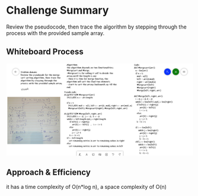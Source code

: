 # Challenge Summary
Review the pseudocode, then trace the algorithm by stepping through the process with the provided sample array.

## Whiteboard Process

![WB](mergesortWB.PNG)

## Approach & Efficiency
it has a time complexity of O(n*log n), a space complexity of  O(n)


